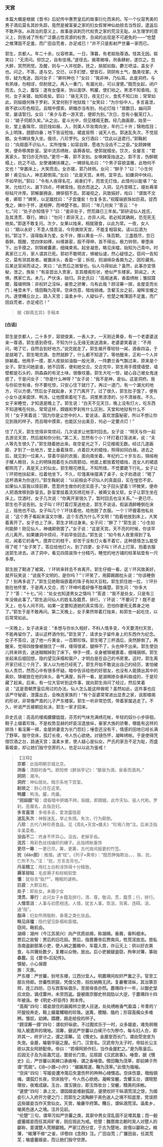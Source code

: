 <script type="text/javascript">
    var head = document.getElementsByTagName('head')[0];
    cssURL = '/public/liao.css';
    linkTag = document.createElement('link');
    linkTag.href = cssURL;
    linkTag.setAttribute('type','text/css');
    linkTag.setAttribute('rel','stylesheet');
    head.appendChild(linkTag);
</script>
### 天宫

本篇大概是根据《晋书》后妃传中惠贾皇后的故事衍化而来的。写一个仪容秀美的男子酒后莫名其妙失踪，竟然是被富豪之家的妇女假冒神仙劫掠去当性奴，遣返后不敢声张。从政治的意义上，故事是讽刺历代权贵之家的荒淫无耻。从生理学的意义上，则告诫了所有广泛霸占性资源的权贵，丑闻的出现是不可避免的——“伧楚之帷薄固不足羞，而广田自荒者，亦足戒已！”并不只是影射严世蕃一家而已。

郭生，京都人。年二十余，仪容修美。一日，薄暮，有老妪贻尊酒。怪其无因。妪笑曰：“无须问。但饮之，自有佳境。”遂径去。揭尊微嗅，冽香肆射，遂饮之。忽大醉，冥然罔觉。及醒，则与一人并枕卧。抚之，肤腻如脂，麝兰喷溢，盖女子也。问之，不答。遂与交。交已，以手扪壁，壁皆石，阴阴有土气，酷类坟冢。大惊，疑为鬼迷，因问女子：“卿何神也？”女曰：“我非神，乃仙耳。此是洞府。与有夙缘，勿相讶，但耐居之。再入一重门，有漏光处，可以溲便。”既而女起，闭户而去。久之，腹馁：遂有女僮来，饷以面饼、鸭臛，使扪啖之。黑漆不知昏晓。无何，女子来寝，始知夜矣。郭曰：“昼无天日，夜无灯火，食炙不知口处；常常如此，则姮娥何殊于罗刹，天堂何别于地狱哉！”女笑曰：“为尔俗中人，多言喜泄，故不欲以形色相见。且暗中摸索，妍媸亦当有别，何必灯烛！”居数日，幽闷异常，屡请暂归。女曰：“来夕与君一游天宫，便即为别。”次日，忽有小鬟笼灯入，曰：“娘子伺郎久矣。”从之出。星斗光中，但见楼阁无数。经几曲画廊，始至一处，堂上垂珠帘，烧巨烛如昼。入，则美人华妆南向坐，年约二十许；锦袍炫目；头上明珠，翘颤四垂；地下皆设短烛，裙底皆照：诚天人也。郭迷乱失次，不觉屈膝。女令婢扶曳入坐。俄顷，八珍罗列。女行酒曰：“饮此以送君行。”郭鞠躬曰：“向觌面不识仙人，实所惶悔；如容自赎，愿收为没齿不二之臣。”女顾婢微笑，便命移席卧室。室中流苏绣帐，衾褥香软。使郭就榻坐。饮次，女屡言：“君离家久，暂归亦无所妨。”更尽一筹，郭不言别。女唤婢笼烛送之。郭不言，伪醉眠榻上，抁之不动。女使诸婢扶裸之。一婢排私处曰：“个男子容貌温雅，此物何不文也！”举置床上，大笑而去。女亦寝，郭乃转侧。女问：“醉乎？”曰：“小生何醉！甫见仙人，神志颠倒耳。”女曰：“此是天宫。未明，宜早去。如嫌洞中怏闷，不如早别。”郭曰：“令有人夜得名花，闻香扪干，而苦无灯烛，此情何以能堪？”女笑，允给灯火。漏下四点，呼婢笼烛，抱衣而送之。入洞，见丹垩精工，寝处褥革棕毡尺许厚。郭解屡拥衾，婢徘徊不去。郭凝视之，风致娟好，戏曰：“谓我不文者，卿耶？”婢笑，以足蹴枕曰：“子宜僵矣！勿复多言。”视履端嵌珠如巨菽。捉而曳之，婢仆于怀，遂相狎，而呻楚不胜。郭问：“年几何矣？”答云：“十七。”问：“处子亦知情乎？”曰：“妾非处子，然荒疎已三年矣。”郭研诘仙人姓氏，及其清贯、尊行。婢曰：“勿问！即非天上，亦异人间。若必知其确耗，恐觅死无地矣。”郭遂不敢复问。次夕，女果以烛来，相就寝食，以此为常。一夜，女人曰：“期以永好；不意人情乖沮，今将粪除天宫，不能复相容矣。请以后酒为别。”郭泣下，请得脂泽为爱。女不许，赠以黄金一斤、珠百颗。
三盏既尽，忽已昏醉。既醒，觉四体如缚，纠缠甚密，股不得伸，首不得出。极力转侧，晕堕床下。出手摸之，则锦被囊裹，细绳束焉。起坐凝思，略见床櫺，始知为己斋中。时离家已三月，家人谓其已死。郭初不敢明言，惧被仙谴，然心疑怪之。窃间一告知交，莫有测其故者。被置床头，香盈一室；拆视，则湖绵杂香屑为之，因珍藏焉。后某达官闻而诘之，笑曰：“此贾后之故智也。仙人乌得如此？虽然，此事亦宜慎秘，泄之，族矣！”有巫尝出入贵家，言其楼阁形状，绝似严东楼家。郭闻之，大惧，携家亡去。未几，严伏诛，始归。异史氏曰：“高阁迷离，香盈绣帐；雏奴蹀躞，履缀明珠：非权奸之淫纵，豪势之骄奢，乌有此哉？顾淫筹一掷，金屋变而长门；唾壶未干，情田鞠为茂草。空床伤意，暗烛销魂。含颦玉台之前，凝眸宝幄之内。遂使糟丘台上，路入天宫；温柔乡中，人疑仙子。伧楚之帷薄固不足羞，而广田自荒者，亦足戒已！”

</section>

> 据《聊斋志异》手稿本

#### [白话]
<aside>

郭生是京都人，二十多岁，容貌俊美，一表人才。一天刚近黄昏，有一个老婆婆送来一尊酒，郭生感到奇怪，不知为什么无缘无故送酒来，老婆婆笑着说：“不用问，喝了它，自然会到好地方。”说完就走了。郭生揭开尊轻轻一闻，酒香四溢，于是就喝了。郭生喝完酒，忽然就醉了，什么都不知道了。等他醒来，正和一个人并排躺着。他用手一摸，那人皮肤如油脂一般光滑，一阵麝兰香气飘过来，原来是个女子。郭生问她是谁，她不回答，便和她交合。交合完毕，郭生用手摸摸墙壁，墙壁都是石头的，阴森森的有泥土味，很像坟墓。郭生大吃一惊，疑心自己被女鬼迷惑了，于是问女子：“你是什么神呀？”女子说：“我不是神，是仙。这是洞府。我与你前世有缘，你不要吃惊，只安心住下就行了。再过一道门，有一个漏光的地方，可以方便。”然后女子就起身，关了门离开了。过了很久，郭生肚子饿了，便有小女仆送来面饼、鸭汤，让他摸索着吃下去。洞里黑漆漆的，分不清昼夜。不久，女子来睡觉，才知道是晚上了。郭生说：“白天不见天日，晚上没有灯火，吃东西不知道嘴在何处。常常这样，嫦娥和罗刹有什么区别，天堂和地狱有什么不同！”女子笑着说：“因为你是尘世中的人，爱说话，喜欢泄露秘密，所以不想让你见到我的样子。而且暗中摸索，也能区分出美丑，何必一定要点灯！”

住了几天，郭生觉得非常烦闷，几次请求让他暂时回去。女子说：“明天与你一起去游览天宫，然后就和你分别。”第二天，忽然有个小丫环打着灯笼进来，说：“夫人等先生很久了。”郭生随着她出来。夜空星光之下，只见楼阁无数。经过几道画廊，才到了一处地方，堂上垂着珠帘，点着巨大的蜡烛，照得如同白昼。进去之后，就见到一位美人，穿着华丽的衣服，面向南坐着，年纪约二十岁左右，锦缎袍子耀人眼目，头上的明珠翘着在头四周颤动。地面上都放着短蜡烛，连女人的裙底都照亮了，真是天上的仙女。郭生眼花缭乱，不知所措，不觉要跪下行礼，女子让丫环把他扶起来，拉着他坐下。不久，珍馐美味摆满了桌子，女子劝酒说：“喝了这杯酒来为你送行。”郭生鞠躬说：“以前相会不识仙人的真面目，实在惶恐不安。如果仙人容我以赎前罪，愿意终生做你的忠实臣子。”女子回头望着丫环微笑，便命人把酒席移到卧室去。卧室里挂着流苏绣花帐子，被褥又香又软。女子让郭生坐在床上。饮酒时，女子几次说：“你离开家很久了，暂时回去也没关系。”一更已尽，郭生也不说告别。女子叫丫环打着灯笼送他走，郭生不说话，假装酒醉睡倒在床上，摇他也不动。女子叫几个丫环扶着他，给他脱了衣服。一个丫环握着他私处说：“这个男子看起来温文尔雅，这个东西为什么不文明！”抱着他放到床上，大笑着离开了。女子也上了床，郭生才转过身来。女子问：“醉了？”郭生说：“小生如何能醉！刚见仙人，神魂颠倒罢了。”女子说：“这是天宫。天不亮的时候，你该早点儿离开。如果嫌洞中烦闷，不如早些回去。”郭生说：“如今有人夜里得到了名花，闻着它的香气，摸弄它的枝干，却苦于没有灯火看不着它，这种感情怎么能受得了呢？”女子笑了，答应给他灯火。到了四更，女子叫丫环点上灯笼，抱着衣服送郭生进去。进了洞中，看见四周装饰十分精巧，睡觉的地方铺的棕革毡垫有一尺多厚。

郭生脱了鞋进了被窝，丫环转来转去不肯离开。郭生仔细一看，这丫环风致美好，就开玩笑说：“说我不文明的，是你吗？”丫环笑了，用脚踢踢枕头说：“你该睡倒了！别再多说了。”郭生见她鞋端嵌着的珠子有如大豆粒。郭生抓住她一拉，丫环扑倒在他怀里，于是两人交合，而丫环呻吟着好像不胜痛楚。郭生问：“你多大了？”答：“十七。”问：“处女也知道男女之情吗？”答道：“我不是处女，只是有三年没做此事了。”郭生追问仙人的姓名及籍贯、排行。丫环说：“不要问了！既不是天上，也与人间不同。如果一定要知道她的真实情况，恐怕你要死无葬身之地了。”郭生于是不敢再问。第二天晚上，女子果然带着灯烛来，和郭生一起吃住，以后常常如此。

一天晚上，女子进来说：“本想与你长久相好，不料人情多变，今天要清扫天宫，不能再留你了。请以这杯酒作别。”郭生哭了，请求女子留件身上的东西作为纪念。女子不答应，送了他一斤黄金，一百颗珍珠。郭生喝了三杯酒后，突然醉倒了。再醒来，觉得四肢像被捆住了一样，缠得很紧，腿伸不了，头也伸不出来。郭生使劲儿转来转去，迷迷糊糊掉到了床下。伸手一摸，全身被锦被裹着，细绳捆绑。郭生坐起来后细回想，隐约望见床榻和窗户，才明白是在自己的书房里。这时，郭生离开家已经三个月了，家人以为他已经死了。郭生开始不敢说出自己的经历，害怕被仙人责罚，然而心中有很多怀疑。暗中告诉给他的好朋友，也没有人能猜出其中的奥妙。锦被放在他的床头，香气满屋，拆开一看，是湖棉掺杂香料做成的，于是珍藏了起来。后来，有一位大官听到这件事，就向郭生询问了经过，然后笑着说：“这是晋朝贾皇后用过的办法。仙人怎么能这样做呢？虽然如此，这件事也应该严守秘密，泄露出去，会株连家族的！”有个巫婆常常进出显贵之家，说那楼阁的形状，非常像严嵩的儿子严东楼家。郭生一听非常恐慌，带着家属逃走了。不久，听说严氏被朝廷处决，郭生一家才回来。

异史氏说：高高的楼阁朦朦胧胧，芬芳的气味充满绣花帐，年轻的奴仆小步徘徊，鞋子上缀着珍珠，不是权势显赫的奸臣淫逸放纵，豪家大族的骄奢，哪能有这样的排场！看淫筹一掷，金屋娇妻变为长门怨妇；唾壶还没有干，情感的田地已经长满了野草。独守空床，孤灯长夜，令人伤心欲绝。对镜伤怀，凝眸绣帐。于是使得凭借饮酒之台，路通天宫；温柔乡里，使人疑心是仙女。严氏的家丑不足为耻，而盛畜姬妾，却让她们独守空房的人，也足以以此为鉴戒！

</aside>

> 【注释】  
<b>京都</b>：此指明朝京城北京。  
<b>冽香</b>：清醇的香气。欧阳修《醉翁亭记》：“酿泉为滴，泉香而酒冽。”  
<b>阴阴</b>：潮冷。  
<b>洞府</b>：神仙居处。暗示系地下宫室。  
<b>耐居之</b>：耐心住在这里。  
<b>鸭臛</b>：鸭汤。臛，肉羹。  
<b>“则姮娥”句</b>：谓昏暗中妍媸不辨。姮娥，即嫦娥，此作天仙、丽人代称。罗刹，恶魔名，此指丑妇。  
<b>多言喜泄</b>：多咀多舌，爱泄露隐密  
<b>迷乱失次</b>：神智迷乱，举止失措。失次，行为颠倒。  
<b>八珍</b>：古代八种珍奇食品，见《周礼•天宫•膳夫》“珍用八物”注。后来泛指丰美菜肴。  
<b>没齿不二</b>：终身不怀异心。没齿，老掉牙齿。  
<b>流苏</b>：用彩色丝线编织的繐子。此指绣帐垂饰  
<b>更尽一筹</b>：一更已尽。筹，更筹，古代夜间报更的竹签。  
<b>抁（dǎn胆）</b>：推掇。通“枕”。《列子•黄帝》：“既而狎侮欺诒，、、挨、抌，亡所不为。”注：“抌，方言击背也。”  
<b>丹圣精工</b>：用红土白粉涂饰得十分精致。  
<b>褥革棕毡</b>：毛皮褥子和棕榈软垫  
<b>僵</b>：犹俗言“挺尸”。睡眠的谑称。  
<b>巨菽</b>：大颗豆粒。  
<b>处子</b>：即处女。未婚少女  
<b>清贯、尊行</b>：此问女子乡籍及排行。清、尊，敬词。贯，籍贯；行，排行。  
<b>人情乖沮</b>：人事与初愿相违。人情，犹言人事。乖沮，背离、违碍。沮，通“阻”。  
<b>脂泽</b>：妇女所用脂粉、香膏之类化妆品。  
<b>略见床櫺</b>：隐约望见卧榻和窗櫺。  
<b>窃间，瞅机会。  
<b>湖绵</b>：湖州（今江苏吴兴）向产优质丝绵，称湖绵。香屑，香料细末。  
<b>贾后之故智</b>：贾后的旧花招。贾后，指晋惠帝后贾南风，性荒淫放恣。尝私洛南盗尉部某小吏，使人纳之簏箱中，车载入宫，诈云天上：供以好衣美食，与共寝处数夕，复赠以众物，放出。后小吏被疑盗窃，拘审对簿，事始暴露。见《晋书•后妃传》。  
<b>慎秘，小心保密  
<b>族</b>：灭族。  
<b>严东楼</b>：严世蕃，别号东楼，江西分宜人。明嘉靖间权奸严嵩之子。官至工部左侍郎。世蕃性阴狠，凭借父势，招权纳贿无厌。复豪奢淫纵，其治第京师，连三四坊，日与宾客纵倡乐，至居母丧亦然。嘉靖四十一年，以御史邹应龙劾，谪戍雷州，未至而返。旋被南京御史林润劾以大逆，于嘉靖四十四年被诛。参《明史•奸臣传》附本传。  
<b>“高阁”四句</b>：姬妾居住的画阁林立使人目迷，处处绣帐香气盈溢；年青的丫环服役奔走，鞋上缀着耀眼的珍珠。迷离，模糊、隐约；形容高阁众多难辨。雏奴，幼婢。蹀躞，趋走给役的样子。  
<b>“顾淫筹一掷”四句</b>：谓权奸纵欲，不过图欢乐于一时，众多姬妾，难免转眼陷入被遗弃的境地。淫筹，据说严世蕃以白续汗巾为秽巾，每与妇人合，即弃其一，终岁计之，谓之淫筹。见《情史》。金屋变而长门，谓由受宠变为失宠。金屋，喻极华丽之屋。长门，汉宫名。汉武帝为太子时，帝姑长公主欲以其女阿娇配帝。帝曰：“若得阿娇作妇，当作金屋贮之。”是为陈皇后。后因无子及为巫蛊咒诅，罢居长门宫。见班固《汉武故事》。唾壶，据《情史》云，严世蕃以美婢口承痰唾，谓之香唾壶。情田鞠为茂草，即前婢子所谓“荒疏”。《诗•小雅•小弁》：“踧踧周道，鞠为茂草。”此借为隐喻。  
<b>“空床”四句</b>：写姬妾遭冷落后失意伤怀的种种心绪情态。空床伤意，暗烛销魂，谓孤灯长夜，空床独守，今人伤心欲绝。凝眸宝幄，含颦玉台，谓晓愁理妆，夜难成寐。玉台，谓玉镜台，即玉饰妆台；宝幄，精美的床帐。  
<b>“遂使”四句</b>：承上文，谓因姬妾难耐孤寂，遂使权奸干纵酒荒淫之馀，为姬妾引人入府开方便之门；而郭生之流陶醉于美色迷人之境不知底里，竞误把这些姬妾当作天宫仙女。天宫，喻豪华府第。糟丘，谓纵酒荒淫。温柔乡，喻美色迷人之境。注并见前。  
<b>“伦楚”三句，谓卑污如严世蕃之类，其家中男女淫乱固不足增其羞；而一般盛蓄姬妾而任其闲旷者，则应视此为戒。伧楚</b>：魏晋南北朝时吴人对楚人的鄙称，意谓楚人荒陋鄙贱。严家江西分宜，于古为楚地，故借以鄙称之。帷薄，“帷薄不修”之省，详卷四《念秧》注。广田自荒；广置田亩，任其荒芜；喻盛蓄姬妾，而让她们独守空房。  
